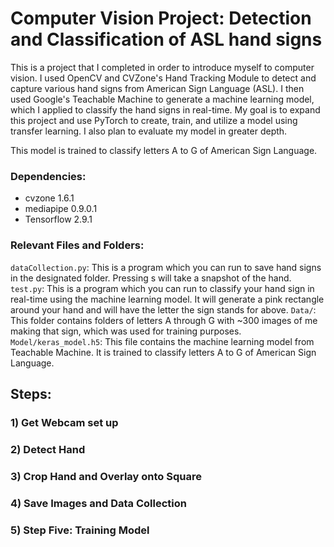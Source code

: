 # Computer Vision Project: Detection and Classification of ASL hand signs

This is a project that I completed in order to introduce myself to computer vision. I used OpenCV and CVZone's Hand Tracking Module to detect and capture various hand signs from American Sign Language (ASL). I then used Google's Teachable Machine to generate a machine learning model, which I applied to classify the hand signs in real-time. My goal is to expand this project and use PyTorch to create, train, and utilize a model using transfer learning. I also plan to evaluate my model in greater depth. 

This model is trained to classify letters A to G of American Sign Language. 

### Dependencies:
- cvzone 1.6.1
- mediapipe 0.9.0.1
- Tensorflow 2.9.1

### Relevant Files and Folders:
`dataCollection.py`: This is a program which you can run to save hand signs in the designated folder. Pressing s will take a snapshot of the hand.
`test.py`: This is a program which you can run to classify your hand sign in real-time using the machine learning model. It will generate a pink rectangle around your hand and will have the letter the sign stands for above. 
`Data/`: This folder contains folders of letters A through G with ~300 images of me making that sign, which was used for training purposes.
`Model/keras_model.h5`: This file contains the machine learning model from Teachable Machine. It is trained to classify letters A to G of American Sign Language. 

## Steps:
### 1) Get Webcam set up
### 2) Detect Hand
### 3) Crop Hand and Overlay onto Square
### 4) Save Images and Data Collection
### 5) Step Five: Training Model
